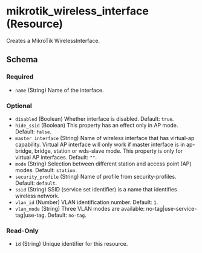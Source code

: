 # mikrotik_wireless_interface (Resource)
Creates a MikroTik WirelessInterface.



<!-- schema generated by tfplugindocs -->
## Schema

### Required

- `name` (String) Name of the interface.

### Optional

- `disabled` (Boolean) Whether interface is disabled. Default: `true`.
- `hide_ssid` (Boolean) This property has an effect only in AP mode. Default: `false`.
- `master_interface` (String) Name of wireless interface that has virtual-ap capability. Virtual AP interface will only work if master interface is in ap-bridge, bridge, station or wds-slave mode. This property is only for virtual AP interfaces. Default: `""`.
- `mode` (String) Selection between different station and access point (AP) modes. Default: `station`.
- `security_profile` (String) Name of profile from security-profiles. Default: `default`.
- `ssid` (String) SSID (service set identifier) is a name that identifies wireless network.
- `vlan_id` (Number) VLAN identification number. Default: `1`.
- `vlan_mode` (String) Three VLAN modes are available: no-tag|use-service-tag|use-tag. Default: `no-tag`.

### Read-Only

- `id` (String) Unique identifier for this resource.


